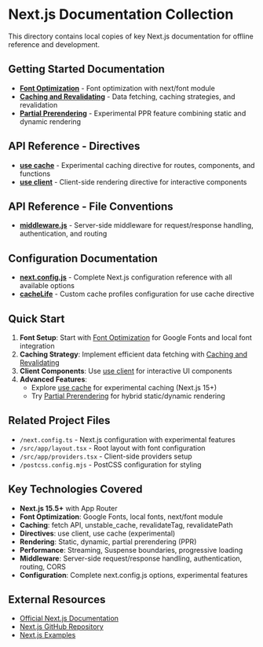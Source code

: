 # Next.js Documentation Collection

This directory contains local copies of key Next.js documentation for offline reference and development.

## Getting Started Documentation

- **[Font Optimization](@context/nextjs/nextjs-fonts.md)** - Font optimization with next/font module
- **[Caching and Revalidating](@context/nextjs/nextjs-caching-revalidating.md)** - Data fetching, caching strategies, and revalidation
- **[Partial Prerendering](@context/nextjs/nextjs-partial-prerendering.md)** - Experimental PPR feature combining static and dynamic rendering

## API Reference - Directives

- **[use cache](@context/nextjs/nextjs-use-cache.md)** - Experimental caching directive for routes, components, and functions
- **[use client](@context/nextjs/nextjs-use-client.md)** - Client-side rendering directive for interactive components

## API Reference - File Conventions

- **[middleware.js](@context/nextjs/nextjs-middleware.md)** - Server-side middleware for request/response handling, authentication, and routing

## Configuration Documentation

- **[next.config.js](@context/nextjs/nextjs-config.md)** - Complete Next.js configuration reference with all available options
- **[cacheLife](@context/nextjs/nextjs-cache-life-config.md)** - Custom cache profiles configuration for use cache directive

## Quick Start

1. **Font Setup**: Start with [Font Optimization](@context/nextjs/nextjs-fonts.md) for Google Fonts and local font integration
2. **Caching Strategy**: Implement efficient data fetching with [Caching and Revalidating](@context/nextjs/nextjs-caching-revalidating.md)
3. **Client Components**: Use [use client](@context/nextjs/nextjs-use-client.md) for interactive UI components
4. **Advanced Features**:
   - Explore [use cache](@context/nextjs/nextjs-use-cache.md) for experimental caching (Next.js 15+)
   - Try [Partial Prerendering](@context/nextjs/nextjs-partial-prerendering.md) for hybrid static/dynamic rendering

## Related Project Files

- `/next.config.ts` - Next.js configuration with experimental features
- `/src/app/layout.tsx` - Root layout with font configuration
- `/src/app/providers.tsx` - Client-side providers setup
- `/postcss.config.mjs` - PostCSS configuration for styling

## Key Technologies Covered

- **Next.js 15.5+** with App Router
- **Font Optimization**: Google Fonts, local fonts, next/font module
- **Caching**: fetch API, unstable_cache, revalidateTag, revalidatePath
- **Directives**: use client, use cache (experimental)
- **Rendering**: Static, dynamic, partial prerendering (PPR)
- **Performance**: Streaming, Suspense boundaries, progressive loading
- **Middleware**: Server-side request/response handling, authentication, routing, CORS
- **Configuration**: Complete next.config.js options, experimental features

## External Resources

- [Official Next.js Documentation](https://nextjs.org/docs)
- [Next.js GitHub Repository](https://github.com/vercel/next.js)
- [Next.js Examples](https://github.com/vercel/next.js/tree/canary/examples)